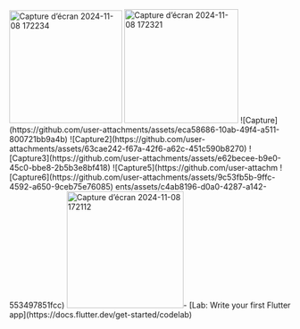 
<img width="202" alt="Capture d’écran 2024-11-08 172234" src="https://github.com/user-attachments/assets/c1cdcff6-230d-4186-878c-5144b1c08146">
<img width="204" alt="Capture d’écran 2024-11-08 172321" src="https://github.com/user-attachments/assets/1e52fc99-f467-4f11-93cb-e66460102841">
![Capture](https://github.com/user-attachments/assets/eca58686-10ab-49f4-a511-800721bb9a4b)
![Capture2](https://github.com/user-attachments/assets/63cae242-f67a-42f6-a62c-451c590b8270)
![Capture3](https://github.com/user-attachments/assets/e62becee-b9e0-45c0-bbe8-2b5b3e8bf418)
![Capture5](https://github.com/user-attachm
![Capture6](https://github.com/user-attachments/assets/9c53fb5b-9ffc-4592-a650-9ceb75e76085)
ents/assets/c4ab8196-d0a0-4287-a142-553497851fcc)
<img width="209" alt="Capture d’écran 2024-11-08 172112" src="https://github.com/user-attachments/assets/c048ca6e-86a0-4511-b5a9-fc349ea31522">- [Lab: Write your first Flutter app](https://docs.flutter.dev/get-started/codelab)
